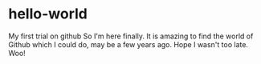 # hello-world
My first trial on github
So I'm here finally. It is amazing to find the world of Github which I could do, may be a few years ago.
Hope I wasn't too late. Woo!
